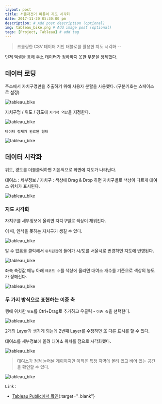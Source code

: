 ```yaml
---
layout: post
title: 서울자전거 따릉이 지도 시각화
date: 2017-11-20 05:30:00 pm
description: # Add post description (optional)
img: tableau_bike.png # Add image post (optional)
tags: [Project, Tableau] # add tag
---
```


> 크롤링한 CSV 데이터 기반 태블로를 활용한 지도 시각화 --  

먼저 엑셀을 통해 주소 데이터가 정확하지 못한 부분을 정제했다.

## 데이터 로딩

주소에서 자치구명만을 추출하기 위해 사용자 분할을 사용했다. (구분기호는 스페이스로 설정)

![tableau_bike]({{site.baseurl}}/assets/img/tableau/tableau_bike_1.png)

자치구명 / 위도 / 경도에 `지리적 역할`을 지정한다.

![tableau_bike]({{site.baseurl}}/assets/img/tableau/tableau_bike_2.png)

`데이터 정제가 완료된 형태`

![tableau_bike]({{site.baseurl}}/assets/img/tableau/tableau_bike_3.png)

## 데이터 시각화

위도, 경도를 더블클릭하면 기본적으로 화면에 지도가 나타난다.

대여소 : 세부정보 / 자치구 : 색상에 Drag & Drop 하면 자치구별로 색상이 다르게 대여소 위치가 표시된다.

![tableau_bike]({{site.baseurl}}/assets/img/tableau/tableau_bike_4.png)

### 지도 시각화

자치구를 세부정보에 올리면 자치구별로 색상이 채워진다.

이 때, 인식을 못하는 자치구가 생길 수 있다.

![tableau_bike]({{site.baseurl}}/assets/img/tableau/tableau_bike_5.png)

알 수 없음을 클릭해서 `위치편집`에 들어가 시/도를 서울시로 변경하면 지도에 반영된다.

![tableau_bike]({{site.baseurl}}/assets/img/tableau/tableau_bike_6.png)

좌측 측정값 메뉴 아래 `레코드 수`를 색상에 올리면 대여소 개수를 기준으로 색상의 농도가 정해진다.

![tableau_bike]({{site.baseurl}}/assets/img/tableau/tableau_bike_7.png)

### 두 가지 방식으로 표현하는 이중 축

행에 위치한 `위도`를 Ctrl+Drag로 추가하고 우클릭 - `이중 축`을 선택한다.

![tableau_bike]({{site.baseurl}}/assets/img/tableau/tableau_bike_8.png)

2개의 Layer가 생기게 되는데 2번째 Layer를 수정하면 또 다른 표시를 할 수 있다.

대여소를 세부정보에 올려 대여소 위치를 점으로 시각화했다.

![tableau_bike]({{site.baseurl}}/assets/img/tableau/tableau_bike_9.png)

> 대여소가 점점 늘어날 계획이지만 아직은 특정 지역에 몰려 있고 비어 있는 공간을 확인할 수 있다.

![tableau_bike]({{site.baseurl}}/assets/img/tableau/tableau_bike_10.png)


`Link` : 

* [Tableau Public에서 확인](https://public.tableau.com/profile/.7794#!/vizhome/_16418/sheet0){:target="_blank"}